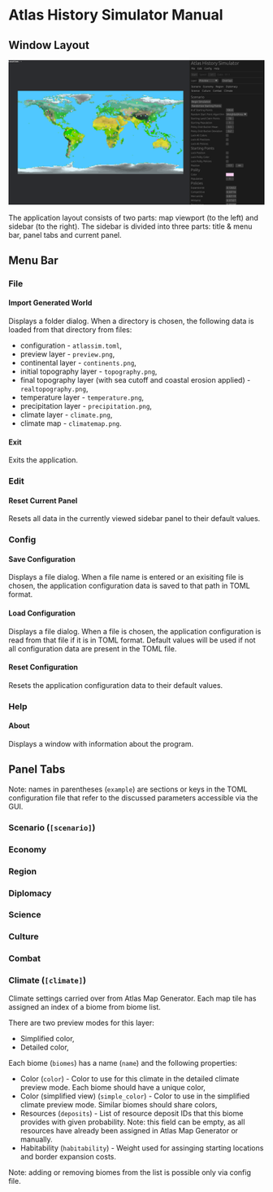 # Atlas History Simulator Manual

## Window Layout

![Screenshot - Window](atlassim_screenshot.png)

The application layout consists of two parts: map viewport (to the left) and sidebar (to the right).
The sidebar is divided into three parts: title & menu bar, panel tabs and current panel.

## Menu Bar

### File

#### Import Generated World

Displays a folder dialog. When a directory is chosen, the following data
is loaded from that directory from files:

* configuration - `atlassim.toml`,
* preview layer - `preview.png`,
* continental layer - `continents.png`,
* initial topography layer - `topography.png`,
* final topography layer (with sea cutoff and coastal erosion applied) - `realtopography.png`,
* temperature layer - `temperature.png`,
* precipitation layer - `precipitation.png`,
* climate layer - `climate.png`,
* climate map - `climatemap.png`.

#### Exit

Exits the application.

### Edit

#### Reset Current Panel

Resets all data in the currently viewed sidebar panel to their default values.

### Config

#### Save Configuration

Displays a file dialog. When a file name is entered or an exisiting file is chosen,
the application configuration data is saved to that path in TOML format.

#### Load Configuration

Displays a file dialog. When a file is chosen, the application configuration is read
from that file if it is in TOML format. Default values will be used if not all
configuration data are present in the TOML file.

#### Reset Configuration

Resets the application configuration data to their default values.

### Help

#### About

Displays a window with information about the program.

## Panel Tabs

Note: names in parentheses (`example`) are sections or keys in the TOML configuration file that refer to the discussed parameters
accessible via the GUI.

### Scenario (`[scenario]`)



### Economy

### Region

### Diplomacy

### Science

### Culture

### Combat

### Climate (`[climate]`)

Climate settings carried over from Atlas Map Generator. Each map tile has assigned an index of a biome from biome list.

There are two preview modes for this layer:

* Simplified color,
* Detailed color,

Each biome (`biomes`) has a name (`name`) and the following properties:

* Color (`color`) - Color to use for this climate in the detailed climate preview mode. Each biome should have a unique color,
* Color (simplified view) (`simple_color`) - Color to use in the simplified climate preview mode. Similar biomes should share colors,
* Resources (`deposits`) - List of resource deposit IDs that this biome provides with given probability.
  Note: this field can be empty, as all resources have already been assigned in Atlas Map Generator or manually.
* Habitability (`habitability`) - Weight used for assinging starting locations and border expansion costs.

Note: adding or removing biomes from the list is possible only via config file.

